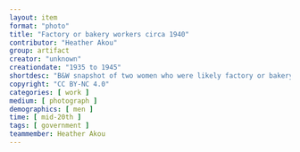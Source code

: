 ```yaml
---
layout: item
format: "photo"
title: "Factory or bakery workers circa 1940"
contributor: "Heather Akou"
group: artifact
creator: "unknown"
creationdate: "1935 to 1945"
shortdesc: "B&W snapshot of two women who were likely factory or bakery workers (based on their sanitary uniforms without a nurse's cap).  The women are wearing white shoes with low heels, white stockings, and identical white button-down smocks with collars and large pockets.  Location unknown.  Handwriting on the back says "a friend + Ma.""
copyright: "CC BY-NC 4.0"
categories: [ work ]
medium: [ photograph ]
demographics: [ men ]
time: [ mid-20th ]
tags: [ government ]
teammember: Heather Akou
---
```

